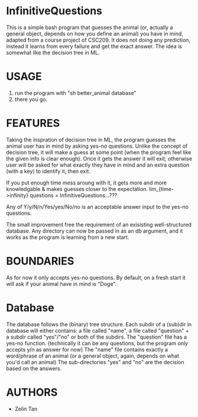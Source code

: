 # InfinitiveQuestions
This is a simple bash program that guesses the animal (or, actually a general object, depends on how you define an animal) you have in mind, adapted from a course project of CSC209.
It does not doing any prediction, instead it learns from every failure and get the exact answer.
The idea is somewhat like the decision tree in ML.

# USAGE
1. run the program with "sh better_animal database"
2. there you go.

# FEATURES
Taking the inspration of decision tree in ML, the program guesses the animal user has in mind by asking yes-no questions. Unlike the concept of decision tree, it will make a guess at some point (when the program feel like the given info is clear enough). Once it gets the answer it will exit; otherwise user will be asked for what exactly they have in mind and an extra question (with a key) to identify it, then exit.

If you put enough time mess aroung with it, it gets more and more knowledgable & makes guesses closer to the expectation. lim_{time->infinity} questions = InfinitiveQuestions...???

Any of Y/y/N/n/Yes/yes/No/no is an acceptable answer input to the yes-no questions.

The small improvement free the requirement of an exisisting well-structured database. Any directory can now be passed in as an db argument, and it works as the program is learning from a new start.

# BOUNDARIES
As for now it only accepts yes-no questions.
By default, on a fresh start it will ask if your animal have in mind is "Doge".

# Database
The database follows the (binary) tree structure. Each subdir of a (sub)dir in database will either contains: a file called "name", a file called "question" + a subdir called "yes"/"no" or both of the subdirs.
The "question" file has a yes-no function. (technically it can be any questions, but the program only accepts y/n as answer for now)
The "name" file contains exactly a word/phrase of an animal (or a general object, again, depends on what you'd call an animal)
The sub-directories "yes" and "no" are the decision based on the answers.

# AUTHORS
- Zelin Tan
